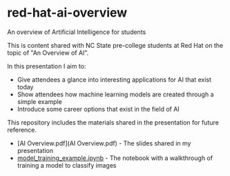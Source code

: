 # red-hat-ai-overview
An overview of Artificial Intelligence for students

This is content shared with NC State pre-college students at Red Hat on the
topic of "An Overview of AI".

In this presentation I aim to:
  * Give attendees a glance into interesting applications for AI that exist today
  * Show attendees how machine learning models are created through a simple example
  * Introduce some career options that exist in the field of AI

This repository includes the materials shared in the presentation for future reference.
  * [AI Overview.pdf](AI Overview.pdf) - The slides shared in my presentation
  * [model_training_example.ipynb](model_training_example.ipynb) - The notebook with a
    walkthrough of training a model to classify images
